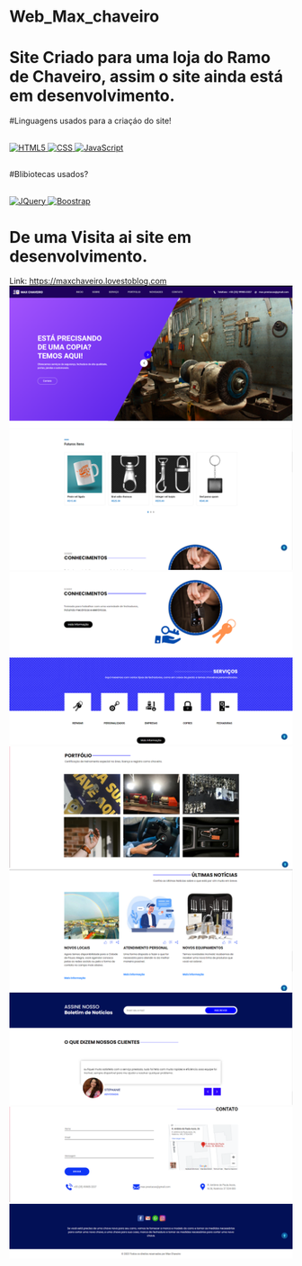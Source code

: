 # Web_Max_chaveiro
# Site Criado para uma loja do Ramo de Chaveiro, assim o site ainda está em desenvolvimento.
#Linguagens usados para a criaçáo do site!

<div style='display: inline_block'><br/>
<a href="https://developer.mozilla.org/pt-BR/docs/Web/HTML">
    <img aligh='center' alt='HTML5' src='https://img.shields.io/badge/HTML5-E34F26?style=for-the-badge&logo=html5&logoColor=white'/>
</a>
    
<a href="https://developer.mozilla.org/pt-BR/docs/Web/CSS">
    <img aligh='center' alt='CSS' src='https://img.shields.io/badge/CSS-239120?&style=for-the-badge&logo=css3&logoColor=white'/>
</a>

<a href="https://developer.mozilla.org/pt-BR/docs/Web/JavaScript">
    <img aligh='center' alt='JavaScript' src='https://img.shields.io/badge/JavaScript-F7DF1E?style=for-the-badge&logo=javascript&logoColor=black'/>
</a>
</div>

##
#Blibiotecas usados?

<div style='display: inline_block'><br/>
<a href="https://api.jquery.com">
    <img aligh='center' alt='JQuery' src='https://img.shields.io/badge/JQuery-E34F26?style=for-the-badge&logo=jh,jquery5&logoColor=white'/>
</a>

 <a href="https://getbootstrap.com/docs/5.3/getting-started/introduction/">
    <img aligh='center' alt='Boostrap' src='https://img.shields.io/badge/Boostrap-239120?&style=for-the-badge&logo=Boostrap3&logoColor=white'/>
</a>


# De uma Visita ai site em desenvolvimento.

Link: https://maxchaveiro.lovestoblog.com
<img src="https://github.com/samuel10752/Max_chaveiro/blob/master/img/Captura%20de%20tela_20230124_182132.png"/>
<img src="https://github.com/samuel10752/Max_chaveiro/blob/master/img/Captura%20de%20tela_20230124_182211.png"/>
<img src="https://github.com/samuel10752/Max_chaveiro/blob/master/img/Captura%20de%20tela_20230124_182229.png"/>    
<img src="https://github.com/samuel10752/Max_chaveiro/blob/master/img/Captura%20de%20tela_20230124_182238.png"/>
<img src="https://github.com/samuel10752/Max_chaveiro/blob/master/img/Captura%20de%20tela_20230124_182253.png"/>    
<img src="https://github.com/samuel10752/Max_chaveiro/blob/master/img/Captura%20de%20tela_20230124_182309.png"/>    
<img src="https://github.com/samuel10752/Max_chaveiro/blob/master/img/Captura%20de%20tela_20230124_182321.png"/>    
<img src="https://github.com/samuel10752/Max_chaveiro/blob/master/img/Captura%20de%20tela_20230124_182337.png"/>    
<img src="https://github.com/samuel10752/Max_chaveiro/blob/master/img/Captura%20de%20tela_20230124_182348.png"/>        
    
</div>
